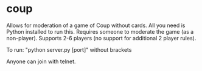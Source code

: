 # coup
Allows for moderation of a game of Coup without cards.
All you need is Python installed to run this.
Requires someone to moderate the game (as a non-player).
Supports 2-6 players (no support for additional 2 player rules).

To run: "python server.py [port]" without brackets

Anyone can join with telnet.
